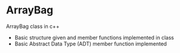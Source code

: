 # ArrayBag
ArrayBag class in c++
- Basic structure given and member functions implemented in class
- Basic Abstract Data Type (ADT) member function implemented
